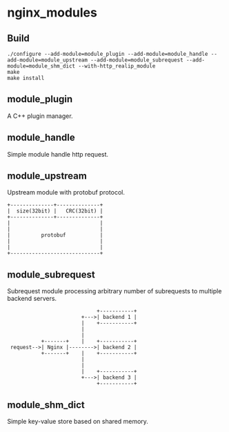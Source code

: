 # nginx_modules

## Build

```
./configure --add-module=module_plugin --add-module=module_handle --add-module=module_upstream --add-module=module_subrequest --add-module=module_shm_dict --with-http_realip_module
make
make install
```

## module_plugin

A C++ plugin manager.

## module_handle

Simple module handle http request.

## module_upstream

Upstream module with protobuf protocol.
```
+--------------+--------------+
|  size(32bit) |   CRC(32bit) |
+--------------+--------------+
|                             |
|                             |
|          protobuf           |
|                             |
|                             |
+-----------------------------+
```

## module_subrequest

Subrequest module processing arbitrary number of subrequests to multiple backend servers.
```
                             +-----------+
                        +--->| backend 1 |
                        |    +-----------+
                        |
                        |
           +-------+    |    +-----------+
 request-->| Nginx |-------->| backend 2 |
           +-------+    |    +-----------+
                        |  
                        |
                        |    +-----------+
                        +--->| backend 3 |
                             +-----------+
```

## module_shm_dict

Simple key-value store based on shared memory.
